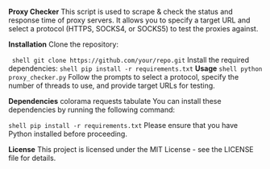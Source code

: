 
**Proxy Checker**
This script is used to scrape & check the status and response time of proxy servers. It allows you to specify a target URL and select a protocol (HTTPS, SOCKS4, or SOCKS5) to test the proxies against.

**Installation**
Clone the repository:

``
shell
git clone https://github.com/your/repo.git``
Install the required dependencies:
``shell
pip install -r requirements.txt``
**Usage**
``shell
python proxy_checker.py``
Follow the prompts to select a protocol, specify the number of threads to use, and provide target URLs for testing.

__Dependencies__
colorama
requests
tabulate
You can install these dependencies by running the following command:

``shell
pip install -r requirements.txt``
Please ensure that you have Python installed before proceeding.

**License**
This project is licensed under the MIT License - see the LICENSE file for details.
